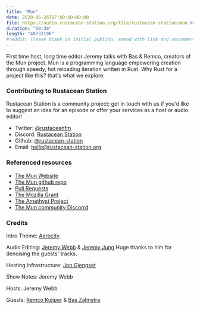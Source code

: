 ```yaml
---
title: "Mun" 
date: 2020-06-26T17:00:00+00:00
file: https://audio.rustacean-station.org/file/rustacean-station/mun #are we naming the files ourselves or is the uploader doing it?
duration: "50:38"
length: "40733198"
#reddit: (leave blank on initial publish, amend with link and uncomment this line after Reddit thread has been posted)
---
```

First time host, long time editor Jeremy talks with Bas & Remco, creators of the Mun project. Mun is a programming language empowering creation through speedy, hot reloading iteration written in Rust. Why Rust for a project like this? that's what we explore.

### Contributing to Rustacean Station
Rustacean Station is a community project; get in touch with us if you'd like to suggest an idea for an episode or offer your services as a host or audio editor!

 - Twitter: [@rustaceanfm](https://twitter.com/rustaceanfm)
 - Discord: [Rustacean Station](https://discord.gg/cHc3Gyc)
 - Github: [@rustacean-station](https://github.com/rustacean-station/)
 - Email: [hello@rustacean-station.org](mailto:hello@rustacean-station.org)

### Referenced resources

 - [The Mun Website](https://mun-lang.org/)
 - [The Mun github repo](https://github.com/mun-lang)
 - [Pull Requests](https://github.com/mun-lang/mun/issues/220)
 - [The Mozilla Grant](https://www.mozilla.org/en-US/moss/)
 - [The Amethyst Project](https://amethyst.rs/)
 - [The Mun community Discorrd](https://discordapp.com/channels/@me/536489746571198484/724567836097249290)


### Credits

Intro Theme: [Aerocity](https://twitter.com/AerocityMusic)

Audio Editing: [Jeremy Webb](https://twitter.com/alphastrata) & [Jeremy Jung](https://www.softwaresessions.com/) Huge thanks to him for denoising the guests' tracks.

Hosting Infrastructure: [Jon Gjengset](https://twitter.com/jonhoo/)

Show Notes: Jeremy Webb 

Hosts: Jeremy Webb 

Guests: [Remco Kujiper](https://www.linkedin.com/in/remco-k-13a669ba/) & [Bas Zalmstra](https://www.linkedin.com/in/baszalmstra/)

